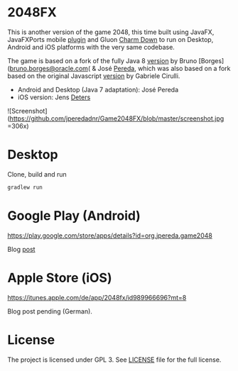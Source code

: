 2048FX
======

This is another version of the game 2048, this time built using JavaFX, JavaFXPorts mobile [plugin](https://bitbucket.org/javafxports/javafxmobile-plugin) and Gluon [Charm Down](https://bitbucket.org/gluon-oss/charm-down) to run on Desktop, Android and iOS platforms with the very same codebase.

The game is based on a fork of the fully Java 8 [version](https://github.com/brunoborges/fx2048)
by Bruno [Borges](bruno.borges@oracle.com( & José [Pereda](jperedadnr@gmail.com), which was also based on a 
fork based on the original Javascript [version](https://github.com/gabrielecirulli/2048) by Gabriele Cirulli.

 - Android and Desktop (Java 7 adaptation): José Pereda
 - iOS version: Jens [Deters](mail@jensd.de)

![Screenshot](https://github.com/jperedadnr/Game2048FX/blob/master/screenshot.jpg =306x)

Desktop
=======

Clone, build and run

```bash
gradlew run
```

Google Play (Android)
=====================

https://play.google.com/store/apps/details?id=org.jpereda.game2048

Blog [post](http://jperedadnr.blogspot.com/2015/03/javafx-on-mobile-dream-come-true.html)

Apple Store (iOS)
=================

https://itunes.apple.com/de/app/2048fx/id989966696?mt=8

Blog post pending (German).

License
===================

The project is licensed under GPL 3. See [LICENSE](https://github.com/jperedadnr/Game2048FX/blob/master/LICENSE)
file for the full license.